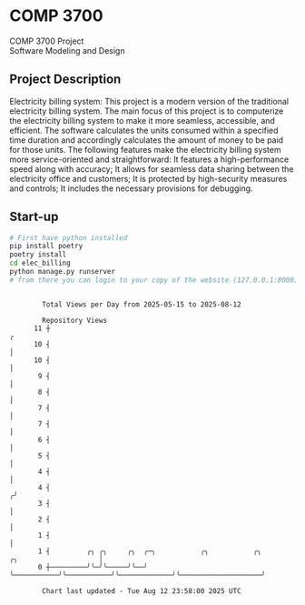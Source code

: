 # COMP 3700
COMP 3700 Project  
Software Modeling and Design
## Project Description
Electricity billing system: This project is a modern version of the traditional electricity billing system. The main focus of this project is to computerize the electricity billing system to make it more seamless, accessible, and efficient. The software calculates the units consumed within a specified time duration and accordingly calculates the amount of money to be paid for those units. The following features make the electricity billing system more service-oriented and straightforward: It features a high-performance speed along with accuracy; It allows for seamless data sharing between the electricity office and customers; It is protected by high-security measures and controls; It includes the necessary provisions for debugging.

## Start-up
```bash
# First have python installed
pip install poetry
poetry install
cd elec_billing
python manage.py runserver
# from there you can login to your copy of the website (127.0.0.1:8000), default creds are admin/admin
```

```

        Total Views per Day from 2025-05-15 to 2025-08-12

        Repository Views
      11 ┼                                                                                        ╭
      10 ┤                                                                                        │
      10 ┤                                                                                        │
       9 ┤                                                                                        │
       8 ┤                                                                                        │
       7 ┤                                                                                        │
       7 ┤                                                                                        │
       6 ┤                                                                                        │
       5 ┤                                                                                        │
       4 ┤                                                                                        │
       4 ┤                                                                                       ╭╯
       3 ┤                                                                                       │
       2 ┤                                                                                       │
       1 ┤                                                                                       │
       1 ┤         ╭╮ ╭╮     ╭╮  ╭─╮           ╭╮           ╭╮             ╭╮                    │
       0 ┼─────────╯╰─╯╰─────╯╰──╯ ╰───────────╯╰───────────╯╰─────────────╯╰────────────────────╯

        Chart last updated - Tue Aug 12 23:58:00 2025 UTC
        
```
